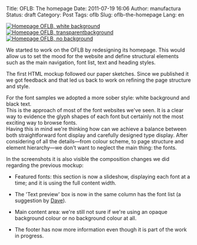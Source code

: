 Title: OFLB: The homepage
Date: 2011-07-19 16:06
Author: manufactura
Status: draft
Category: Post
Tags: oflb
Slug: oflb-the-homepage
Lang: en

[![Homepage OFLB, white background](http://media.manufacturaindependente.org/homepageofbl-white-bg-150x150.png "homepageofbl-white-bg")](http://media.manufacturaindependente.org/homepageofbl-white-bg.png)
[![Homepage OFLB, transparentbackground](http://media.manufacturaindependente.org/homepageofbl-transparent-bg-150x150.png "homepageofbl-transparent-bg")](http://media.manufacturaindependente.org/homepageofbl-transparent-bg.png)
[![Homepage OFLB, no background](http://media.manufacturaindependente.org/homepageofbl-no-bg-150x150.png "homepageofbl-no-bg")](http://media.manufacturaindependente.org/homepageofbl-no-bg.png)

We started to work on the OFLB by redesigning its homepage. This would
allow us to set the mood for the website and define structural elements
such as the main navigation, font list, text and heading styles.

The first HTML mockup followed our paper sketches. Since we published it
we got feedback and that led us back to work on refining the page
structure and style.

For the font samples we adopted a more sober style: white background and
black text.  
This is the approach of most of the font websites we've seen. It is a
clear way to evidence the glyph shapes of each font but certainly not
the most exciting way to browse fonts.  
Having this in mind we're thinking how can we achieve a balance between
both straightforward font display and carefully designed type display.
After considering of all the details—from colour scheme, to page
structure and element hierarchy—we don't want to neglect the main thing:
the fonts.

In the screenshots it is also visible the composition changes we did
regarding the previous mockup:

-   Featured fonts: this section is now a slideshow, displaying each font at
    a time; and it is using the full content width.

-   The 'Text preview' box is now in the same column has the font list (a
    suggestion by
    [Dave](http://blog.manufacturaindependente.org/2011/07/oflb-bringing-the-layout-to-life/)).

-   Main content area: we're still not sure if we're using an opaque
    background colour or no background colour at all.

-   The footer has now more information even though it is part of the work
    in progress.
